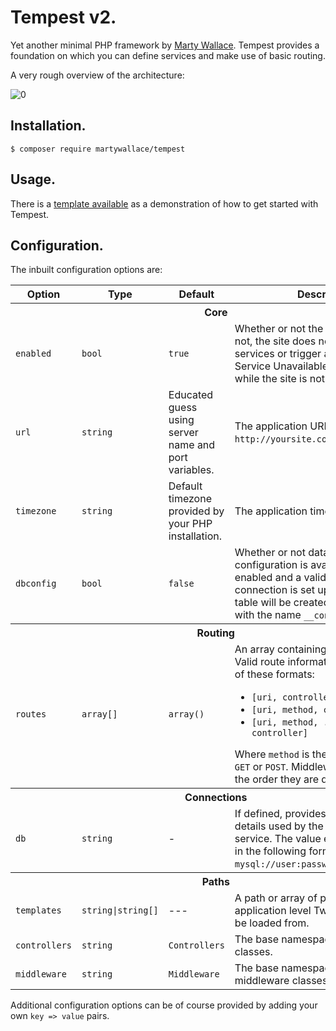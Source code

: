 # Tempest v2.

Yet another minimal PHP framework by [Marty Wallace](http://martywallace.com). Tempest provides a foundation on which you can define services and make use of basic routing.

A very rough overview of the architecture:

![0](http://i.imgur.com/hGOIaWk.png)

## Installation.

	$ composer require martywallace/tempest

## Usage.

There is a [template available](https://github.com/MartyWallace/tempest-template) as a demonstration of how to get started with Tempest.

## Configuration.

The inbuilt configuration options are:

<table>
	<thead>
		<tr>
			<th>Option</th>
			<th>Type</th>
			<th>Default</th>
			<th>Description</th>
		</tr>
	</thead>
	<tbody>
		<tr>
			<th colspan="4">Core</th>
		</tr>
		<tr>
			<td><code>enabled</code></td>
			<td><code>bool</code></td>
			<td><code>true</code></td>
			<td>Whether or not the site is enabled. If not, the site does not activate any services or trigger any routes. A 503 Service Unavailable response is sent while the site is not enabled.</td>
		</tr>
		<tr>
			<td><code>url</code></td>
			<td><code>string</code></td>
			<td>Educated guess using server name and port variables.</td>
			<td>The application URL e.g. <code>http://yoursite.com</code>.</td>
		</tr>
		<tr>
			<td><code>timezone</code></td>
			<td><code>string</code></td>
			<td>Default timezone provided by your PHP installation.</td>
			<td>The application timezone.</td>
		</tr>
		<tr>
			<td><code>dbconfig</code></td>
			<td><code>bool</code></td>
			<td><code>false</code></td>
			<td>Whether or not database level configuration is available. If this is enabled and a valid database connection is set up, the configuration table will be created automatically with the name <code>__config</code>.</td>
		</tr>
		<tr>
			<th colspan="4">Routing</th>
		</tr>
		<tr>
			<td><code>routes</code></td>
			<td><code>array[]</code></td>
			<td><code>array()</code></td>
			<td>
				An array containing route information. Valid route information can be in any of these formats:
				<ul>
					<li><code>[uri, controller]</code></li>
					<li><code>[uri, method, controller]</code></li>
					<li><code>[uri, method, ...middleware, controller]</code></li>
				</ul>
				Where <code>method</code> is the HTTP method e.g. <code>GET</code> or <code>POST</code>. Middleware is executed in the order they are defined.
			</td>
		</tr>
		<tr>
			<th colspan="4">Connections</th>
		</tr>
		<tr>
			<td><code>db</code></td>
			<td><code>string</code></td>
			<td>-</td>
			<td>If defined, provides the connection details used by the internal database service. The value expected in a string in the following format: <code>mysql://user:password@host/database</code>.</td>
		</tr>
		<tr>
			<th colspan="4">Paths</th>
		</tr>
		<tr>
			<td><code>templates</code></td>
			<td><code>string|string[]</code></td>
			<td>---</td>
			<td>A path or array of paths where application level Twig templates can be loaded from.</td>
		</tr>
		<tr>
			<td><code>controllers</code></td>
			<td><code>string</code></td>
			<td><code>Controllers</code></td>
			<td>The base namespace for all controller classes.</td>
		</tr>
		<tr>
			<td><code>middleware</code></td>
			<td><code>string</code></td>
			<td><code>Middleware</code></td>
			<td>The base namespace for all middleware classes.</td>
		</tr>
	</tbody>
</table>

Additional configuration options can be of course provided by adding your own `key => value` pairs.